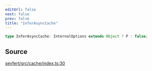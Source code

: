 ```yaml
---
editUrl: false
next: false
prev: false
title: "InferAsyncCache"
---
```


```ts
type InferAsyncCache: InternalOptions extends Object ? P : false;
```

## Source

[seyfert/src/cache/index.ts:30](https://github.com/potoland/potocuit/blob/fe122a1/src/cache/index.ts#L30)
